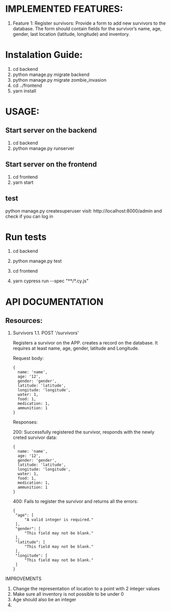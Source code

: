 # IMPLEMENTED FEATURES:

1. Feature 1:
Register survivors: Provide a form to add new survivors to the database.
The form should contain fields for the survivor’s name, age, gender, last location (latitude, longitude) and inventory.


# Instalation Guide:
1. cd backend
2. python manage.py migrate backend
3. python manage.py migrate zombie_invasion
4. cd ../frontend
5. yarn install

# USAGE:

## Start server on the backend
1. cd backend
2. python manage.py runserver

## Start server on the frontend
1. cd frontend
2. yarn start

## test
python manage.py createsuperuser
visit: http://localhost:8000/admin and check if you can log in

# Run tests
1. cd backend
2. python manage.py test

1. cd frontend
2. yarn cypress run --spec "**/*.cy.js"

# API DOCUMENTATION

## Resources:

1. Survivors
1.1. POST '/survivors'

   Registers a survivor on the APP. creates a record on the database. It requires at least name, age, gender, latitude and Longitude.

   Request body:
   ```
   {
     name: 'name',
     age: '12',
     gender: 'gender',
     latitude: 'latitude',
     longitude: 'longitude',
     water: 1,
     food: 1,
     medication: 1,
     ammunition: 1
   }
   ```
   Responses:

   200: Successfully registered the survivor, responds with the newly creted survivor data:
   ```
   {
     name: 'name',
     age: '12',
     gender: 'gender',
     latitude: 'latitude',
     longitude: 'longitude',
     water: 1,
     food: 1,
     medication: 1,
     ammunition: 1
   }
   ```

   400: Fails to register the survivor and returns all the errors:
   ```
   {
    "age": [
        "A valid integer is required."
    ],
    "gender": [
        "This field may not be blank."
    ],
    "latitude": [
        "This field may not be blank."
    ],
    "longitude": [
        "This field may not be blank."
    ]
   }
   ```

IMPROVEMENTS

1. Change the representation of location to a point with 2 integer values
2. Make sure all inventory is not possible to be under 0
3. Age should also be an integer
4.
